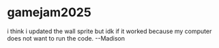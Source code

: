 # gamejam2025
i think i updated the wall sprite but idk if it worked because my computer does not want to run the code. --Madison
